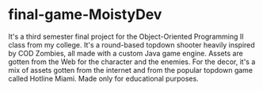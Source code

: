 # final-game-MoistyDev
It's a third semester final project for the Object-Oriented Programming II class from my college.
It's a round-based topdown shooter heavily inspired by COD Zombies, all made with a custom Java game engine.
Assets are gotten from the Web for the character and the enemies.
For the decor, it's a mix of assets gotten from the internet and from the popular topdown game called Hotline Miami.
Made only for educational purposes.
